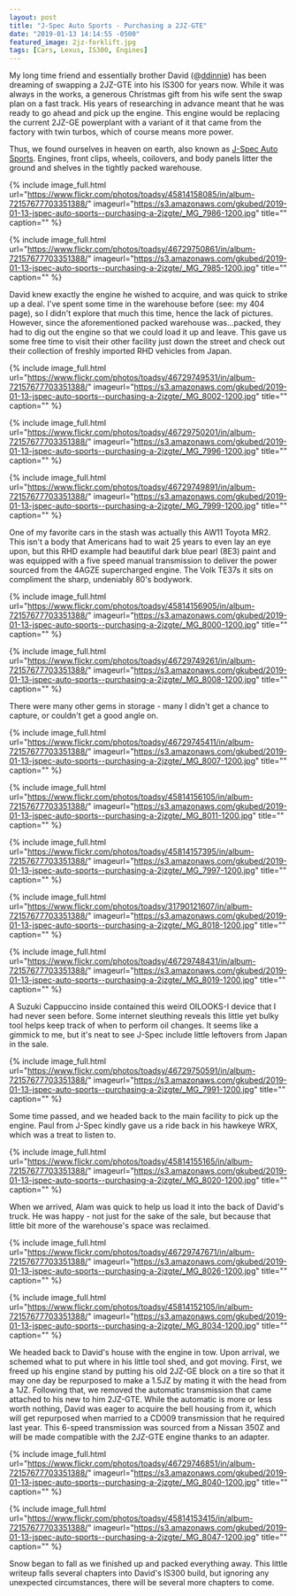 ```yaml
---
layout: post
title: "J-Spec Auto Sports - Purchasing a 2JZ-GTE"
date: "2019-01-13 14:14:55 -0500"
featured_image: 2jz-forklift.jpg
tags: [Cars, Lexus, IS300, Engines]
---
```


My long time friend and essentially brother David (@[ddinnie](https://www.instagram.com/ddinnie/)) has been dreaming of swapping a 2JZ-GTE into his IS300 for years now. While it was always in the works, a generous Christmas gift from his wife sent the swap plan on a fast track. His years of researching in advance meant that he was ready to go ahead and pick up the engine. This engine would be replacing the current 2JZ-GE powerplant with a variant of it that came from the factory with twin turbos, which of course means more power.

Thus, we found ourselves in heaven on earth, also known as [J-Spec Auto Sports](https://jspecauto.com/en/). Engines, front clips, wheels, coilovers, and body panels litter the ground and shelves in the tightly packed warehouse.

<!--more-->

{% include image_full.html url="https://www.flickr.com/photos/toadsy/45814158085/in/album-72157677703351388/" imageurl="https://s3.amazonaws.com/gkubed/2019-01-13-jspec-auto-sports--purchasing-a-2jzgte/_MG_7986-1200.jpg" title="" caption="" %}

{% include image_full.html url="https://www.flickr.com/photos/toadsy/46729750861/in/album-72157677703351388/" imageurl="https://s3.amazonaws.com/gkubed/2019-01-13-jspec-auto-sports--purchasing-a-2jzgte/_MG_7985-1200.jpg" title="" caption="" %}

David knew exactly the engine he wished to acquire, and was quick to strike up a deal. I've spent some time in the warehouse before (see: my 404 page), so I didn't explore that much this time, hence the lack of pictures. However, since the aforementioned packed warehouse was...packed, they had to dig out the engine so that we could load it up and leave. This gave us some free time to visit their other facility just down the street and check out their collection of freshly imported RHD vehicles from Japan.

{% include image_full.html url="https://www.flickr.com/photos/toadsy/46729749531/in/album-72157677703351388/" imageurl="https://s3.amazonaws.com/gkubed/2019-01-13-jspec-auto-sports--purchasing-a-2jzgte/_MG_8002-1200.jpg" title="" caption="" %}

{% include image_full.html url="https://www.flickr.com/photos/toadsy/46729750201/in/album-72157677703351388/" imageurl="https://s3.amazonaws.com/gkubed/2019-01-13-jspec-auto-sports--purchasing-a-2jzgte/_MG_7996-1200.jpg" title="" caption="" %}

{% include image_full.html url="https://www.flickr.com/photos/toadsy/46729749891/in/album-72157677703351388/" imageurl="https://s3.amazonaws.com/gkubed/2019-01-13-jspec-auto-sports--purchasing-a-2jzgte/_MG_7999-1200.jpg" title="" caption="" %}

One of my favorite cars in the stash was actually this AW11 Toyota MR2. This isn't a body that Americans had to wait 25 years to even lay an eye upon, but this RHD example had beautiful dark blue pearl (8E3) paint and was equipped with a five speed manual transmission to deliver the power sourced from the 4AGZE supercharged engine. The Volk TE37s it sits on compliment the sharp, undeniably 80's bodywork.

{% include image_full.html url="https://www.flickr.com/photos/toadsy/45814156905/in/album-72157677703351388/" imageurl="https://s3.amazonaws.com/gkubed/2019-01-13-jspec-auto-sports--purchasing-a-2jzgte/_MG_8000-1200.jpg" title="" caption="" %}

{% include image_full.html url="https://www.flickr.com/photos/toadsy/46729749261/in/album-72157677703351388/" imageurl="https://s3.amazonaws.com/gkubed/2019-01-13-jspec-auto-sports--purchasing-a-2jzgte/_MG_8008-1200.jpg" title="" caption="" %}

There were many other gems in storage - many I didn't get a chance to capture, or couldn't get a good angle on.

{% include image_full.html url="https://www.flickr.com/photos/toadsy/46729745411/in/album-72157677703351388/" imageurl="https://s3.amazonaws.com/gkubed/2019-01-13-jspec-auto-sports--purchasing-a-2jzgte/_MG_8007-1200.jpg" title="" caption="" %}

{% include image_full.html url="https://www.flickr.com/photos/toadsy/45814156105/in/album-72157677703351388/" imageurl="https://s3.amazonaws.com/gkubed/2019-01-13-jspec-auto-sports--purchasing-a-2jzgte/_MG_8011-1200.jpg" title="" caption="" %}

{% include image_full.html url="https://www.flickr.com/photos/toadsy/45814157395/in/album-72157677703351388/" imageurl="https://s3.amazonaws.com/gkubed/2019-01-13-jspec-auto-sports--purchasing-a-2jzgte/_MG_7997-1200.jpg" title="" caption="" %}

{% include image_full.html url="https://www.flickr.com/photos/toadsy/31790121607/in/album-72157677703351388/" imageurl="https://s3.amazonaws.com/gkubed/2019-01-13-jspec-auto-sports--purchasing-a-2jzgte/_MG_8018-1200.jpg" title="" caption="" %}

{% include image_full.html url="https://www.flickr.com/photos/toadsy/46729748431/in/album-72157677703351388/" imageurl="https://s3.amazonaws.com/gkubed/2019-01-13-jspec-auto-sports--purchasing-a-2jzgte/_MG_8019-1200.jpg" title="" caption="" %}

A Suzuki Cappuccino inside contained this weird OILOOKS-I device that I had never seen before. Some internet sleuthing reveals this little yet bulky tool helps keep track of when to perform oil changes. It seems like a gimmick to me, but it's neat to see J-Spec include little leftovers from Japan in the sale.

{% include image_full.html url="https://www.flickr.com/photos/toadsy/46729750591/in/album-72157677703351388/" imageurl="https://s3.amazonaws.com/gkubed/2019-01-13-jspec-auto-sports--purchasing-a-2jzgte/_MG_7991-1200.jpg" title="" caption="" %}

Some time passed, and we headed back to the main facility to pick up the engine. Paul from J-Spec kindly gave us a ride back in his hawkeye WRX, which was a treat to listen to.

{% include image_full.html url="https://www.flickr.com/photos/toadsy/45814155165/in/album-72157677703351388/" imageurl="https://s3.amazonaws.com/gkubed/2019-01-13-jspec-auto-sports--purchasing-a-2jzgte/_MG_8020-1200.jpg" title="" caption="" %}

When we arrived, Alam was quick to help us load it into the back of David's truck. He was happy - not just for the sake of the sale, but because that little bit more of the warehouse's space was reclaimed.

{% include image_full.html url="https://www.flickr.com/photos/toadsy/46729747671/in/album-72157677703351388/" imageurl="https://s3.amazonaws.com/gkubed/2019-01-13-jspec-auto-sports--purchasing-a-2jzgte/_MG_8026-1200.jpg" title="" caption="" %}

{% include image_full.html url="https://www.flickr.com/photos/toadsy/45814152105/in/album-72157677703351388/" imageurl="https://s3.amazonaws.com/gkubed/2019-01-13-jspec-auto-sports--purchasing-a-2jzgte/_MG_8034-1200.jpg" title="" caption="" %}

We headed back to David's house with the engine in tow. Upon arrival, we schemed what to put where in his little tool shed, and got moving. First, we freed up his engine stand by putting his old 2JZ-GE block on a tire so that it may one day be repurposed to make a 1.5JZ by mating it with the head from a 1JZ. Following that, we removed the automatic transmission that came attached to his new to him 2JZ-GTE. While the automatic is more or less worth nothing, David was eager to acquire the bell housing from it, which will get repurposed when married to a CD009 transmission that he required last year. This 6-speed transmission was sourced from a Nissan 350Z and will be made compatible with the 2JZ-GTE engine thanks to an adapter.

{% include image_full.html url="https://www.flickr.com/photos/toadsy/46729746851/in/album-72157677703351388/" imageurl="https://s3.amazonaws.com/gkubed/2019-01-13-jspec-auto-sports--purchasing-a-2jzgte/_MG_8040-1200.jpg" title="" caption="" %}

{% include image_full.html url="https://www.flickr.com/photos/toadsy/45814153415/in/album-72157677703351388/" imageurl="https://s3.amazonaws.com/gkubed/2019-01-13-jspec-auto-sports--purchasing-a-2jzgte/_MG_8047-1200.jpg" title="" caption="" %}

Snow began to fall as we finished up and packed everything away. This little writeup falls several chapters into David's IS300 build, but ignoring any unexpected circumstances, there will be several more chapters to come.
